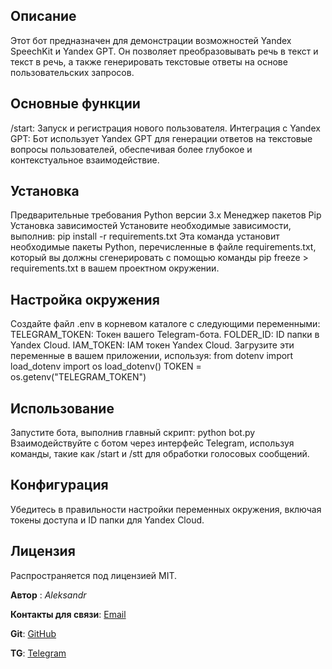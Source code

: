## Описание
Этот бот предназначен для демонстрации возможностей Yandex SpeechKit и Yandex GPT. 
Он позволяет преобразовывать речь в текст и текст в речь, а также генерировать текстовые ответы на основе пользовательских запросов.

## Основные функции
/start: Запуск и регистрация нового пользователя.
Интеграция с Yandex GPT: Бот использует Yandex GPT для генерации ответов
на текстовые вопросы пользователей, обеспечивая более глубокое и контекстуальное взаимодействие.

## Установка
Предварительные требования
Python версии 3.x
Менеджер пакетов Pip
Установка зависимостей
Установите необходимые зависимости, выполнив:
pip install -r requirements.txt
Эта команда установит необходимые пакеты Python, перечисленные в файле requirements.txt,
который вы должны сгенерировать с помощью команды pip freeze > requirements.txt в вашем проектном окружении.


## Настройка окружения
Создайте файл .env в корневом каталоге с следующими переменными:
TELEGRAM_TOKEN: Токен вашего Telegram-бота.
FOLDER_ID: ID папки в Yandex Cloud.
IAM_TOKEN: IAM токен Yandex Cloud.
Загрузите эти переменные в вашем приложении, используя:
from dotenv import load_dotenv import os load_dotenv() 
TOKEN = os.getenv("TELEGRAM_TOKEN")

## Использование
Запустите бота, выполнив главный скрипт:
python bot.py
Взаимодействуйте с ботом через интерфейс Telegram, используя команды, такие как /start и /stt для обработки голосовых сообщений.

## Конфигурация
Убедитесь в правильности настройки переменных окружения, включая токены доступа и ID папки для Yandex Cloud.

## Лицензия
Распространяется под лицензией MIT.

**Автор** :  *Aleksandr*

**Контакты для связи**: 
[Email](fedorovalek007@gmail.com)

**Git**: [GitHub](https://github.com/cr1stalvs)

**TG**: [Telegram](https://t.me/Ymoguchy)
